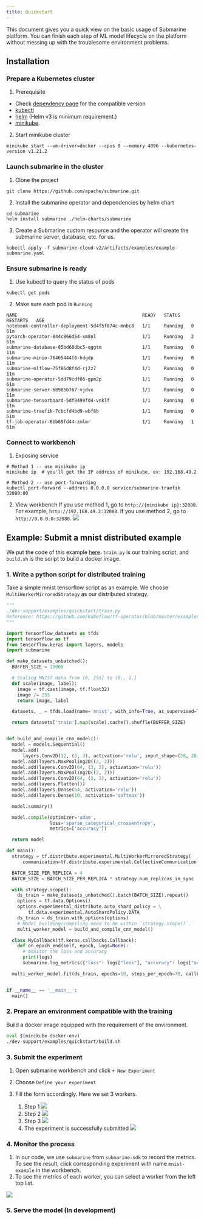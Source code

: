 ```yaml
---
title: Quickstart
---
```


<!--
Licensed to the Apache Software Foundation (ASF) under one
or more contributor license agreements.  See the NOTICE file
distributed with this work for additional information
regarding copyright ownership.  The ASF licenses this file
to you under the Apache License, Version 2.0 (the
"License"); you may not use this file except in compliance
with the License.  You may obtain a copy of the License at

  http://www.apache.org/licenses/LICENSE-2.0

Unless required by applicable law or agreed to in writing,
software distributed under the License is distributed on an
"AS IS" BASIS, WITHOUT WARRANTIES OR CONDITIONS OF ANY
KIND, either express or implied.  See the License for the
specific language governing permissions and limitations
under the License.
-->

This document gives you a quick view on the basic usage of Submarine platform. You can finish each step of ML model lifecycle on the platform without messing up with the troublesome environment problems.

## Installation

### Prepare a Kubernetes cluster

1. Prerequisite

- Check [dependency page](../devDocs/Dependencies.md) for the compatible version
- [kubectl](https://kubernetes.io/docs/tasks/tools/install-kubectl/)
- [helm](https://helm.sh/docs/intro/install/) (Helm v3 is minimum requirement.)
- [minikube](https://minikube.sigs.k8s.io/docs/start/).

2. Start minikube cluster
```
minikube start --vm-driver=docker --cpus 8 --memory 4096 --kubernetes-version v1.21.2
```

### Launch submarine in the cluster

1. Clone the project
```
git clone https://github.com/apache/submarine.git
```

2. Install the submarine operator and dependencies by helm chart
```
cd submarine
helm install submarine ./helm-charts/submarine
```

3. Create a Submarine custom resource and the operator will create the submarine server, database, etc. for us.
```
kubectl apply -f submarine-cloud-v2/artifacts/examples/example-submarine.yaml
```

### Ensure submarine is ready

1. Use kubectl to query the status of pods
```
kubectl get pods
```

2. Make sure each pod is `Running`
```
NAME                                              READY   STATUS    RESTARTS   AGE
notebook-controller-deployment-5d4f5f874c-mnbc8   1/1     Running   0          61m
pytorch-operator-844c866d54-xm8nl                 1/1     Running   2          61m
submarine-database-85bd68dbc5-qggtm               1/1     Running   0          11m
submarine-minio-76465444f6-hdgdp                  1/1     Running   0          11m
submarine-mlflow-75f86d8f4d-rj2z7                 1/1     Running   0          11m
submarine-operator-5dd79cdf86-gpm2p               1/1     Running   0          61m
submarine-server-68985b767-vjdvx                  1/1     Running   0          11m
submarine-tensorboard-5df8499fd4-vnklf            1/1     Running   0          11m
submarine-traefik-7cbcfd4bd9-wbf8b                1/1     Running   0          61m
tf-job-operator-6bb69fd44-zmlmr                   1/1     Running   1          61m
```

### Connect to workbench

1. Exposing service
  ```
  # Method 1 -- use minikube ip
  minikube ip  # you'll get the IP address of minikube, ex: 192.168.49.2

  # Method 2 -- use port-forwarding
  kubectl port-forward --address 0.0.0.0 service/submarine-traefik 32080:80
  ```

2. View workbench
  If you use method 1, go to `http://{minikube ip}:32080`. For example, `http://192.168.49.2:32080`. If you use method 2, go to `http://0.0.0.0:32080`.
  ![](/img/quickstart-worbench.png)

## Example: Submit a mnist distributed example

We put the code of this example [here](https://github.com/apache/submarine/tree/master/dev-support/examples/quickstart). `train.py` is our training script, and `build.sh` is the script to build a docker image.

### 1. Write a python script for distributed training

Take a simple mnist tensorflow script as an example. We choose `MultiWorkerMirroredStrategy` as our distributed strategy.

```python
"""
./dev-support/examples/quickstart/train.py
Reference: https://github.com/kubeflow/tf-operator/blob/master/examples/v1/distribution_strategy/keras-API/multi_worker_strategy-with-keras.py
"""

import tensorflow_datasets as tfds
import tensorflow as tf
from tensorflow.keras import layers, models
import submarine

def make_datasets_unbatched():
  BUFFER_SIZE = 10000

  # Scaling MNIST data from (0, 255] to (0., 1.]
  def scale(image, label):
    image = tf.cast(image, tf.float32)
    image /= 255
    return image, label

  datasets, _ = tfds.load(name='mnist', with_info=True, as_supervised=True)

  return datasets['train'].map(scale).cache().shuffle(BUFFER_SIZE)


def build_and_compile_cnn_model():
  model = models.Sequential()
  model.add(
      layers.Conv2D(32, (3, 3), activation='relu', input_shape=(28, 28, 1)))
  model.add(layers.MaxPooling2D((2, 2)))
  model.add(layers.Conv2D(64, (3, 3), activation='relu'))
  model.add(layers.MaxPooling2D((2, 2)))
  model.add(layers.Conv2D(64, (3, 3), activation='relu'))
  model.add(layers.Flatten())
  model.add(layers.Dense(64, activation='relu'))
  model.add(layers.Dense(10, activation='softmax'))

  model.summary()

  model.compile(optimizer='adam',
                loss='sparse_categorical_crossentropy',
                metrics=['accuracy'])

  return model

def main():
  strategy = tf.distribute.experimental.MultiWorkerMirroredStrategy(
      communication=tf.distribute.experimental.CollectiveCommunication.AUTO)

  BATCH_SIZE_PER_REPLICA = 4
  BATCH_SIZE = BATCH_SIZE_PER_REPLICA * strategy.num_replicas_in_sync

  with strategy.scope():
    ds_train = make_datasets_unbatched().batch(BATCH_SIZE).repeat()
    options = tf.data.Options()
    options.experimental_distribute.auto_shard_policy = \
        tf.data.experimental.AutoShardPolicy.DATA
    ds_train = ds_train.with_options(options)
    # Model building/compiling need to be within `strategy.scope()`.
    multi_worker_model = build_and_compile_cnn_model()

  class MyCallback(tf.keras.callbacks.Callback):
    def on_epoch_end(self, epoch, logs=None):
      # monitor the loss and accuracy
      print(logs)
      submarine.log_metrics({"loss": logs["loss"], "accuracy": logs["accuracy"]}, epoch)

  multi_worker_model.fit(ds_train, epochs=10, steps_per_epoch=70, callbacks=[MyCallback()])


if __name__ == '__main__':
  main()
```

### 2. Prepare an environment compatible with the training
Build a docker image equipped with the requirement of the environment.

```bash
eval $(minikube docker-env)
./dev-support/examples/quickstart/build.sh
```

### 3. Submit the experiment

1. Open submarine workbench and click `+ New Experiment`
2. Choose `Define your experiment`
3. Fill the form accordingly. Here we set 3 workers.

    1. Step 1
    ![](/img/quickstart-submit-1-0-7-0.png)
    2. Step 2
    ![](/img/quickstart-submit-2-0-7-0.png)
    3. Step 3
    ![](/img/quickstart-submit-3-0-7-0.png)
    4. The experiment is successfully submitted
    ![](/img/quickstart-submit-4-0-7-0.png)

### 4. Monitor the process

1. In our code, we use `submarine` from `submarine-sdk` to record the metrics. To see the result, click corresponding experiment with name `mnist-example` in the workbench.
2. To see the metrics of each worker, you can select a worker from the left top list.

![](/img/quickstart-ui-0-7-0.png)

### 5. Serve the model (In development)
